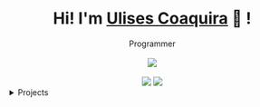 <div align="center">
	<h1>Hi! I'm <a href="https://ulisesrcm.github.io/Porfolio.github.io/">Ulises Coaquira</a> 🐬 !</h1>
	<div>Programmer</div>
	<br />
	<a href="mailto:ulisesrcm001@gmail.com/"><img src="https://img.shields.io/badge/EMAIL-ulisesrcm001@gmail.com-b4befe?style=flat&logo=protonmail" /></a>
	<br />
	<br />
	<img src="https://github-readme-stats.vercel.app/api?username=ulisesrcm&theme=radical&hide_title=true&hide_rank=true&show_icons=true&include_all_commits=true&line_height=24&hide_border=true" />
	<img src="https://github-readme-stats.vercel.app/api/top-langs/?username=ulisesrcm&theme=radical&hide_title=true&langs_count=8&layout=compact&hide_border=true" />
</div>

<details>
	<summary>Projects</summary>
	<ul>
		<li><a href="https://ulisesrcm.github.io/Porfolio.github.io">porfolio en proceso</a> -  portfolio</li>
	</ul>
</details>
